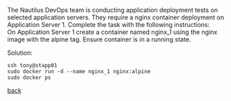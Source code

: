 The Nautilus DevOps team is conducting application deployment tests on selected application servers. They require a nginx container deployment on Application Server 1. Complete the task with the following instructions:  
    On Application Server 1 create a container named nginx_1 using the nginx image with the alpine tag. Ensure container is in a running state.  

Solution:  
```
ssh tony@stapp01
sudo docker run -d --name nginx_1 nginx:alpine
sudo docker ps
```
[back](https://github.com/MederD/Kodekloud-Engineer-Tasks)

